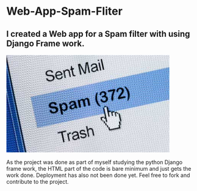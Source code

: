 # Web-App-Spam-Fliter
## I created a Web app for a Spam filter with using Django Frame work.
![spamfilter](spamfilter.jpg)

As the project was done as part of myself studying the python Django frame work, the HTML part of the code is bare minimum and just gets the work done.
Deployment has also not been done yet.
Feel free to fork and contribute to the project.
